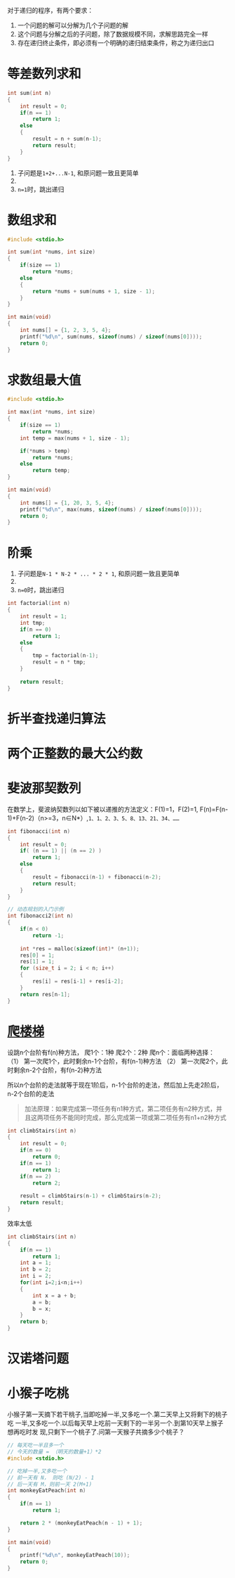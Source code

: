 对于递归的程序，有两个要求：

1. 一个问题的解可以分解为几个子问题的解
2. 这个问题与分解之后的子问题，除了数据规模不同，求解思路完全一样
3. 存在递归终止条件，即必须有一个明确的递归结束条件，称之为递归出口


# 等差数列求和
```c
int sum(int n)
{
    int result = 0;
    if(n == 1)
        return 1;
    else
    {
        result = n + sum(n-1);
        return result;
    }
}
```
1. 子问题是`1+2+...N-1`, 和原问题一致且更简单
2. 
3. `n=1`时，跳出递归

# 数组求和
```c
#include <stdio.h>

int sum(int *nums, int size)
{
    if(size == 1)
        return *nums;
    else
    {
        return *nums + sum(nums + 1, size - 1);
    }
}

int main(void)
{
    int nums[] = {1, 2, 3, 5, 4};
    printf("%d\n", sum(nums, sizeof(nums) / sizeof(nums[0])));
    return 0;
}
```

# 求数组最大值
```c
#include <stdio.h>

int max(int *nums, int size)
{
    if(size == 1)
        return *nums;
    int temp = max(nums + 1, size - 1);

    if(*nums > temp)
        return *nums;
    else
        return temp;
}

int main(void)
{
    int nums[] = {1, 20, 3, 5, 4};
    printf("%d\n", max(nums, sizeof(nums) / sizeof(nums[0])));
    return 0;
}
```

# 阶乘
1. 子问题是`N-1 * N-2 * ... * 2 * 1`, 和原问题一致且更简单
2. 
3. `n=0`时，跳出递归

```c
int factorial(int n)
{
    int result = 1;
    int tmp;
    if(n == 0)
        return 1;
    else
    {
        tmp = factorial(n-1);
        result = n * tmp;
    }
    
    return result;
}
```

# 折半查找递归算法

# 两个正整数的最大公约数

# 斐波那契数列
在数学上，斐波纳契数列以如下被以递推的方法定义：F(1)=1，F(2)=1, F(n)=F(n-1)+F(n-2)（n>=3，n∈N*）,`1、1、2、3、5、8、13、21、34、……`
```c
int fibonacci(int n)
{
    int result = 0;
    if( (n == 1) || (n == 2) )
        return 1;
    else
    {
        result = fibonacci(n-1) + fibonacci(n-2);
        return result;
    }
}

// 动态规划的入门示例
int fibonacci2(int n)
{
    if(n < 0)
        return -1;
    
    int *res = malloc(sizeof(int)* (n+1));
    res[0] = 1;
    res[1] = 1;
    for (size_t i = 2; i < n; i++)
    {
        res[i] = res[i-1] + res[i-2];
    }
    return res[n-1];    
}
```

# [爬楼梯](https://leetcode-cn.com/problems/climbing-stairs/)
设跳n个台阶有f(n)种方法，
爬1个：1种
爬2个：2种
爬n个：面临两种选择：
（1） 第一次爬1个，此时剩余n-1个台阶，有f(n-1)种方法
（2） 第一次爬2个，此时剩余n-2个台阶，有f(n-2)种方法

所以n个台阶的走法就等于现在1阶后，n-1个台阶的走法，然后加上先走2阶后，n-2个台阶的走法

> 加法原理：如果完成第一项任务有n1种方式，第二项任务有n2种方式，并且这两项任务不能同时完成，那么完成第一项或第二项任务有n1+n2种方式

```c
int climbStairs(int n)
{
    int result = 0;
    if(n == 0)
        return 0;
    if(n == 1)
        return 1;
    if(n == 2)
        return 2;
    
    result = climbStairs(n-1) + climbStairs(n-2);
    return result;
}
```
效率太低

```c
int climbStairs(int n) 
{
    if(n == 1)
        return 1;
    int a = 1;
    int b = 2;
    int i = 2;
    for(int i=2;i<n;i++)
    {
        int x = a + b;
        a = b;
        b = x;
    }
    return b; 
}
```


# 汉诺塔问题

# 小猴子吃桃
小猴子第一天摘下若干桃子,当即吃掉一半,又多吃一个.第二天早上又将剩下的桃子吃
一半,又多吃一个.以后每天早上吃前一天剩下的一半另一个.到第10天早上猴子想再吃时发
现,只剩下一个桃子了.问第一天猴子共摘多少个桃子？

```c
// 每天吃一半且多一个
// 今天的数量 = （明天的数量+1）*2
#include <stdio.h>

// 吃掉一半,又多吃一个
// 前一天有 N， 则吃 (N/2) - 1
// 后一天有 M，则前一天 2(M+1)
int monkeyEatPeach(int n)
{
    if(n == 1)
        return 1;

    return 2 * (monkeyEatPeach(n - 1) + 1);
}

int main(void)
{
    printf("%d\n", monkeyEatPeach(10));
    return 0;
}

```